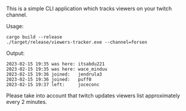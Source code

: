This is a simple CLI application which tracks viewers on your twitch channel.

Usage:
```
cargo build --release
./target/release/viewers-tracker.exe --channel=forsen
```

Output:
```
2023-02-15 19:35 was here: itsabdu221
2023-02-15 19:35 was here: wace_minduu
2023-02-15 19:36 joined:   jendrula3
2023-02-15 19:36 joined:   puff0
2023-02-15 19:37 left:     joceconc
```

Please take into account that twitch updates viewers list approximately every 2 minutes. 
